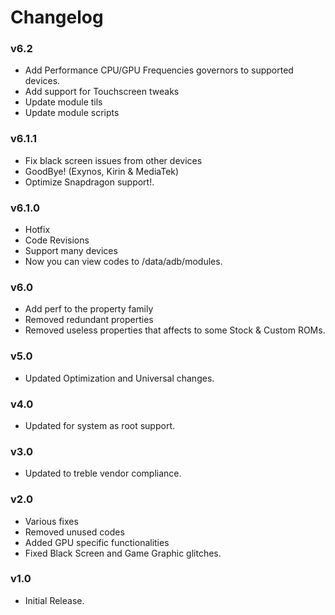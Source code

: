 # Changelog

### v6.2

- Add Performance CPU/GPU Frequencies governors to supported devices.
- Add support for Touchscreen tweaks
- Update module tils
- Update module scripts

### v6.1.1

- Fix black screen issues from other devices
- GoodBye! (Exynos, Kirin & MediaTek)
- Optimize Snapdragon support!.

### v6.1.0

- Hotfix
- Code Revisions
- Support many devices
- Now you can view codes to /data/adb/modules.

### v6.0

- Add perf to the property family
- Removed redundant properties
- Removed useless properties that affects to some Stock & Custom ROMs.

### v5.0

- Updated Optimization and Universal changes.

### v4.0

- Updated for system as root support.

### v3.0

- Updated to treble vendor compliance.

### v2.0

- Various fixes
- Removed unused codes
- Added GPU specific functionalities
- Fixed Black Screen and Game Graphic glitches.

### v1.0

- Initial Release.
